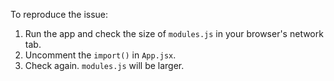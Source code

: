 To reproduce the issue:

1. Run the app and check the size of `modules.js` in your browser's network tab.
2. Uncomment the `import()` in `App.jsx`. 
3. Check again. `modules.js` will be larger. 